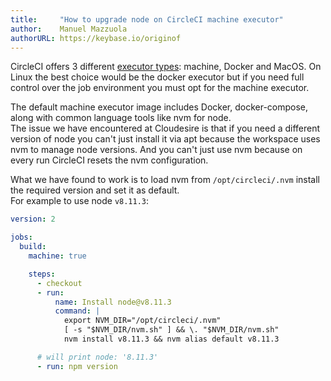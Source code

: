 ```yaml
---
title:     "How to upgrade node on CircleCI machine executor"
author:    Manuel Mazzuola
authorURL: https://keybase.io/originof
---
```


CircleCI offers 3 different [executor types](https://circleci.com/docs/2.0/executor-types/): machine, Docker and MacOS. On Linux the best choice would be the docker executor but if you need full control over the job environment you must opt for the machine executor.

The default machine executor image includes Docker, docker-compose, along with common language tools like nvm for node.  
The issue we have encountered at Cloudesire is that if you need a different version of node you can't just install it via apt because the workspace uses nvm to manage node versions. And you can't just use nvm because on every run CircleCI resets the nvm configuration.

What we have found to work is to load nvm from `/opt/circleci/.nvm` install the required version and set it as default.  
For example to use node `v8.11.3`:

```yaml
version: 2

jobs:
  build:
    machine: true

    steps:
      - checkout
      - run:
          name: Install node@v8.11.3
          command: |
            export NVM_DIR="/opt/circleci/.nvm"
            [ -s "$NVM_DIR/nvm.sh" ] && \. "$NVM_DIR/nvm.sh"
            nvm install v8.11.3 && nvm alias default v8.11.3

      # will print node: '8.11.3'
      - run: npm version
```

<!--truncate-->
